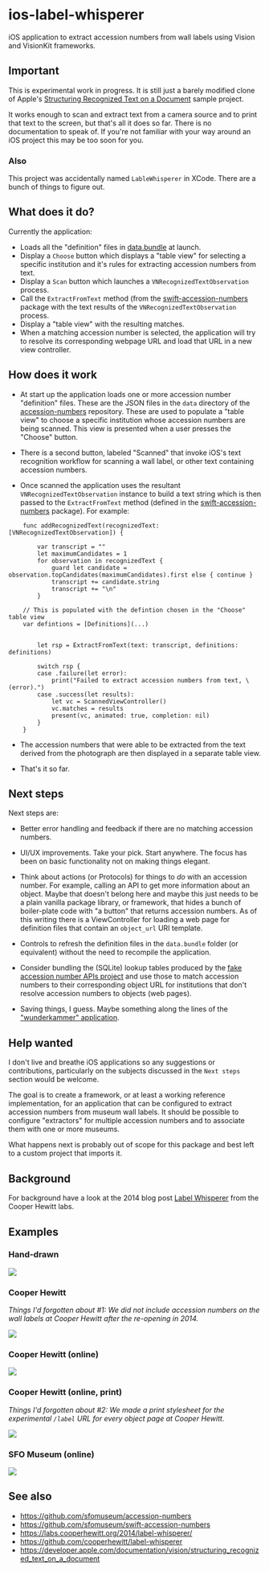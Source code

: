 # ios-label-whisperer

iOS application to extract accession numbers from wall labels using Vision and VisionKit frameworks.

## Important

This is experimental work in progress. It is still just a barely modified clone of Apple's [Structuring Recognized Text on a Document](https://developer.apple.com/documentation/vision/structuring_recognized_text_on_a_document) sample project.

It works enough to scan and extract text from a camera source and to print that text to the screen, but that's all it does so far. There is no documentation to speak of. If you're not familiar with your way around an iOS project this may be too soon for you.

### Also

This project was accidentally named `LableWhisperer` in XCode. There are a bunch of things to figure out.

## What does it do?

Currently the application:

* Loads all the "definition" files in [data.bundle](data.bundle) at launch.
* Display a `Choose` button which displays a "table view" for selecting a specific institution and it's rules for extracting accession numbers from text.
* Display a `Scan` button which launches a `VNRecognizedTextObservation` process.
* Call the `ExtractFromText` method (from the [swift-accession-numbers](https://github.com/sfomuseum/accession-numbers) package with the text results of the `VNRecognizedTextObservation` process.
* Display a "table view" with the resulting matches.
* When a matching accession number is selected, the application will try to resolve its corresponding webpage URL and load that URL in a new view controller.

## How does it work

* At start up the application loads one or more accession number "definition" files. These are the JSON files in the `data` directory of the [accession-numbers](https://github.com/sfomuseum/accession-numbers) repository. These are used to populate a "table view" to choose a specific institution whose accession numbers are being scanned. This view is presented when a user presses the "Choose" button.

* There is a second button, labeled "Scanned" that invoke iOS's text recognition workflow for scanning a wall label, or other text containing accession numbers.

* Once scanned the application uses the resultant `VNRecognizedTextObservation` instance to build a text string which is then passed to the `ExtractFromText` method (defined in the [swift-accession-numbers](https://github.com/sfomuseum/swift-accession-numbers) package). For example: 

```
    func addRecognizedText(recognizedText: [VNRecognizedTextObservation]) {

        var transcript = ""
        let maximumCandidates = 1
        for observation in recognizedText {
            guard let candidate = observation.topCandidates(maximumCandidates).first else { continue }
            transcript += candidate.string
            transcript += "\n"
        }

	// This is populated with the defintion chosen in the "Choose" table view
	var defintions = [Definitions](...)

	
        let rsp = ExtractFromText(text: transcript, definitions: definitions)

        switch rsp {
        case .failure(let error):
            print("Failed to extract accession numbers from text, \(error).")
        case .success(let results):
            let vc = ScannedViewController()
            vc.matches = results
            present(vc, animated: true, completion: nil)
        }
    }
```

* The accession numbers that were able to be extracted from the text derived from the photograph are then displayed in a separate table view.

* That's it so far.

## Next steps

Next steps are:

* Better error handling and feedback if there are no matching accession numbers.

* UI/UX improvements. Take your pick. Start anywhere. The focus has been on basic functionality not on making things elegant.

* Think about actions (or Protocols) for things to _do_ with an accession number. For example, calling an API to get more information about an object. Maybe that doesn't belong here and maybe this just needs to be a plain vanilla package library, or framework, that hides a bunch of boiler-plate code with "a button" that returns accession numbers. As of this writing there is a ViewController for loading a web page for definition files that contain an `object_url` URI template.

* Controls to refresh the definition files in the `data.bundle` folder (or equivalent) without the need to recompile the application.

* Consider bundling the (SQLite) lookup tables produced by the [fake accession number APIs project](https://github.com/aaronland/fake-accession-number-apis) and use those to match accession numbers to their corresponding object URL for institutions that don't resolve accession numbers to objects (web pages).

* Saving things, I guess. Maybe something along the lines of the ["wunderkammer" application](https://www.aaronland.info/weblog/2020/07/07/action/#wunderkammer).

## Help wanted

I don't live and breathe iOS applications so any suggestions or contributions, particularly on the subjects discussed in the `Next steps` section would be welcome.

The goal is to create a framework, or at least a working reference implementation, for an application that can be configured to extract accession numbers from museum wall labels. It should be possible to configure "extractors" for multiple accession numbers and to associate them with one or more museums.

What happens next is probably out of scope for this package and best left to a custom project that imports it.

## Background

For background have a look at the 2014 blog post [Label Whisperer](https://labs.cooperhewitt.org/2014/label-whisperer/) from the Cooper Hewitt labs.

## Examples

### Hand-drawn

![](docs/images/label-whisperer-001.jpg)

### Cooper Hewitt

_Things I'd forgotten about #1: We did not include accession numbers on the wall labels at Cooper Hewitt after the re-opening in 2014._

![](docs/images/label-whisperer-002.jpg)

### Cooper Hewitt (online)

![](docs/images/label-whisperer-003.jpg)

### Cooper Hewitt (online, print)

_Things I'd forgotten about #2: We made a print stylesheet for the experimental `/label` URL for every object page at Cooper Hewitt._

![](docs/images/label-whisperer-004.jpg)

### SFO Museum (online)

![](docs/images/label-whisperer-005.jpg)

## See also

* https://github.com/sfomuseum/accession-numbers
* https://github.com/sfomuseum/swift-accession-numbers
* https://labs.cooperhewitt.org/2014/label-whisperer/
* https://github.com/cooperhewitt/label-whisperer
* https://developer.apple.com/documentation/vision/structuring_recognized_text_on_a_document
